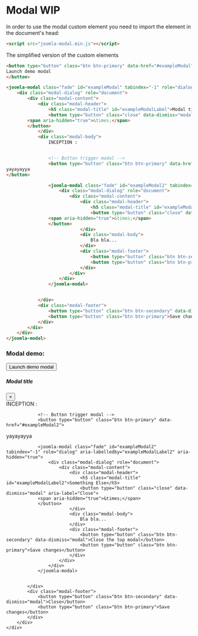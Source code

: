 # Modal WIP

In order to use the modal custom element you need to import the element in the document's head:
```html
<script src="joomla-modal.min.js"></script>
```

The simplified version of the custom elements
```html
<button type="button" class="btn btn-primary" data-href="#exampleModal">
Launch demo modal
</button>

<joomla-modal class="fade" id="exampleModal" tabindex="-1" role="dialog" aria-labelledby="exampleModalLabel" aria-hidden="true">
	<div class="modal-dialog" role="document">
		<div class="modal-content">
			<div class="modal-header">
				<h5 class="modal-title" id="exampleModalLabel">Modal title</h5>
				<button type="button" class="close" data-dismiss="modal" aria-label="Close">
		<span aria-hidden="true">&times;</span>
		</button>
			</div>
			<div class="modal-body">
				INCEPTION :


				<!-- Button trigger modal -->
				<button type="button" class="btn btn-primary" data-href="#exampleModal2">
yayayayya
</button>

				<joomla-modal class="fade" id="exampleModal2" tabindex="-1" role="dialog" aria-labelledby="exampleModalLabel2" aria-hidden="true">
					<div class="modal-dialog" role="document">
						<div class="modal-content">
							<div class="modal-header">
								<h5 class="modal-title" id="exampleModalLabel2">Something Else</h5>
								<button type="button" class="close" data-dismiss="modal" aria-label="Close">
				<span aria-hidden="true">&times;</span>
				</button>
							</div>
							<div class="modal-body">
								Bla bla...
							</div>
							<div class="modal-footer">
								<button type="button" class="btn btn-secondary" data-dismiss="modal">Close the top modal</button>
								<button type="button" class="btn btn-primary">Save changes</button>
							</div>
						</div>
					</div>
				</joomla-modal>


			</div>
			<div class="modal-footer">
				<button type="button" class="btn btn-secondary" data-dismiss="modal">Close</button>
				<button type="button" class="btn btn-primary">Save changes</button>
			</div>
		</div>
	</div>
</joomla-modal>
```

### Modal demo:
<button type="button" class="btn btn-primary" data-href="#exampleModal">
Launch demo modal
</button>

<joomla-modal class="fade" id="exampleModal" tabindex="-1" role="dialog" aria-labelledby="exampleModalLabel" aria-hidden="true">
	<div class="modal-dialog" role="document">
		<div class="modal-content">
			<div class="modal-header">
				<h5 class="modal-title" id="exampleModalLabel">Modal title</h5>
				<button type="button" class="close" data-dismiss="modal" aria-label="Close">
		<span aria-hidden="true">&times;</span>
		</button>
			</div>
			<div class="modal-body">
				INCEPTION :


				<!-- Button trigger modal -->
				<button type="button" class="btn btn-primary" data-href="#exampleModal2">
yayayayya
</button>

				<joomla-modal class="fade" id="exampleModal2" tabindex="-1" role="dialog" aria-labelledby="exampleModalLabel2" aria-hidden="true">
					<div class="modal-dialog" role="document">
						<div class="modal-content">
							<div class="modal-header">
								<h5 class="modal-title" id="exampleModalLabel2">Something Else</h5>
								<button type="button" class="close" data-dismiss="modal" aria-label="Close">
				<span aria-hidden="true">&times;</span>
				</button>
							</div>
							<div class="modal-body">
								Bla bla...
							</div>
							<div class="modal-footer">
								<button type="button" class="btn btn-secondary" data-dismiss="modal">Close the top modal</button>
								<button type="button" class="btn btn-primary">Save changes</button>
							</div>
						</div>
					</div>
				</joomla-modal>


			</div>
			<div class="modal-footer">
				<button type="button" class="btn btn-secondary" data-dismiss="modal">Close</button>
				<button type="button" class="btn btn-primary">Save changes</button>
			</div>
		</div>
	</div>
</joomla-modal>
